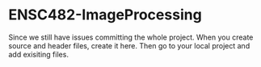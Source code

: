 # ENSC482-ImageProcessing

Since we still have issues committing the whole project. 
When you create source and header files, create it here. 
Then go to your local project and add exisiting files. 